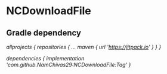 # NCDownloadFile


## Gradle dependency

*allprojects {
		repositories {
			...
			maven { url 'https://jitpack.io' }
		}
	}*
  
  *dependencies {
	        implementation 'com.github.NamChivas29:NCDownloadFile:Tag'
	}*
  
